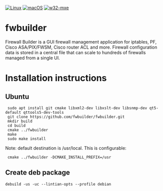 [![Linux](https://github.com/fwbuilder/fwbuilder/workflows/Linux/badge.svg)](https://github.com/fwbuilder/fwbuilder/actions?query=workflow%3ALinux)
[![macOS](https://github.com/fwbuilder/fwbuilder/workflows/macOS/badge.svg)](https://github.com/fwbuilder/fwbuilder/actions?query=workflow%3AmacOS)
[![w32-mxe](https://github.com/fwbuilder/fwbuilder/workflows/w32-mxe/badge.svg)](https://github.com/fwbuilder/fwbuilder/actions?query=workflow%3Aw32-mxe)

fwbuilder
=========

Firewall Builder is a GUI firewall management application for iptables, PF, Cisco ASA/PIX/FWSM, Cisco router ACL and more. Firewall configuration data is stored in a central file that can scale to hundreds of firewalls managed from a single UI.


Installation instructions
=========================


Ubuntu
---------
```
 sudo apt install git cmake libxml2-dev libxslt-dev libsnmp-dev qt5-default qttools5-dev-tools
 git clone https://github.com/fwbuilder/fwbuilder.git
 mkdir build
 cd build
 cmake ../fwbuilder
 make
 sudo make install
```
Note: default destination is /usr/local. This is configurable:
```
 cmake ../fwbuilder -DCMAKE_INSTALL_PREFIX=/usr
```

Create deb package
---------
```
debuild -us -uc --lintian-opts --profile debian
```
